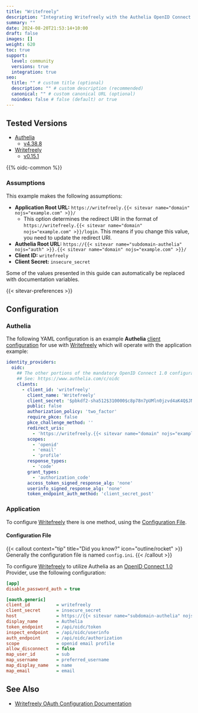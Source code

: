 ```yaml
---
title: "Writefreely"
description: "Integrating Writefreely with the Authelia OpenID Connect 1.0 Provider."
summary: ""
date: 2024-08-20T21:53:14+10:00
draft: false
images: []
weight: 620
toc: true
support:
  level: community
  versions: true
  integration: true
seo:
  title: "" # custom title (optional)
  description: "" # custom description (recommended)
  canonical: "" # custom canonical URL (optional)
  noindex: false # false (default) or true
---
```


## Tested Versions

- [Authelia]
  - [v4.38.8](https://github.com/authelia/authelia/releases/tag/v4.38.8)
- [Writefreely]
  - [v0.15.1](https://github.com/writefreely/writefreely/releases/tag/v0.15.1)

{{% oidc-common %}}

### Assumptions

This example makes the following assumptions:

- __Application Root URL:__ `https://writefreely.{{< sitevar name="domain" nojs="example.com" >}}/`
  - This option determines the redirect URI in the format of
        `https://writefreely.{{< sitevar name="domain" nojs="example.com" >}}/login`.
        This means if you change this value, you need to update the redirect URI.
- __Authelia Root URL:__ `https://{{< sitevar name="subdomain-authelia" nojs="auth" >}}.{{< sitevar name="domain" nojs="example.com" >}}/`
- __Client ID:__ `writefreely`
- __Client Secret:__ `insecure_secret`

Some of the values presented in this guide can automatically be replaced with documentation variables.

{{< sitevar-preferences >}}

## Configuration

### Authelia

The following YAML configuration is an example __Authelia__ [client configuration] for use with [Writefreely] which will operate with the application example:

```yaml {title="configuration.yml"}
identity_providers:
  oidc:
    ## The other portions of the mandatory OpenID Connect 1.0 configuration go here.
    ## See: https://www.authelia.com/c/oidc
    clients:
      - client_id: 'writefreely'
        client_name: 'Writefreely'
        client_secret: '$pbkdf2-sha512$310000$c8p78n7pUMln0jzvd4aK4Q$JNRBzwAo0ek5qKn50cFzzvE9RXV88h1wJn5KGiHrD0YKtZaR/nCb2CJPOsKaPK0hjf.9yHxzQGZziziccp6Yng'  # The digest of 'insecure_secret'.
        public: false
        authorization_policy: 'two_factor'
        require_pkce: false
        pkce_challenge_method: ''
        redirect_uris:
          - 'https://writefreely.{{< sitevar name="domain" nojs="example.com" >}}/oauth/callback/generic'
        scopes:
          - 'openid'
          - 'email'
          - 'profile'
        response_types:
          - 'code'
        grant_types:
          - 'authorization_code'
        access_token_signed_response_alg: 'none'
        userinfo_signed_response_alg: 'none'
        token_endpoint_auth_method: 'client_secret_post'
```

### Application

To configure [Writefreely] there is one method, using the [Configuration File](#configuration-file).

#### Configuration File

{{< callout context="tip" title="Did you know?" icon="outline/rocket" >}}
Generally the configuration file is named `config.ini`.
{{< /callout >}}

To configure [Writefreely] to utilize Authelia as an [OpenID Connect 1.0] Provider, use the following configuration:

```ini {title="config.ini"}
[app]
disable_password_auth = true

[oauth.generic]
client_id          = writefreely
client_secret      = insecure_secret
host               = https://{{< sitevar name="subdomain-authelia" nojs="auth" >}}.{{< sitevar name="domain" nojs="example.com" >}}
display_name       = Authelia
token_endpoint     = /api/oidc/token
inspect_endpoint   = /api/oidc/userinfo
auth_endpoint      = /api/oidc/authorization
scope              = openid email profile
allow_disconnect   = false
map_user_id        = sub
map_username       = preferred_username
map_display_name   = name
map_email          = email
```

## See Also

- [Writefreely OAuth Configuration Documentation](https://writefreely.org/docs/main/admin/config#oauth)

[Authelia]: https://www.authelia.com
[Writefreely]: https://writefreely.org/
[OpenID Connect 1.0]: ../../openid-connect/introduction.md
[client configuration]: ../../../configuration/identity-providers/openid-connect/clients.md
